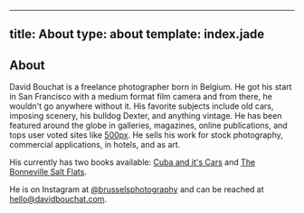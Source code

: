 ----------
title: About
type: about
template: index.jade
---------

## About
David Bouchat is a freelance photographer born in Belgium.  He got his start in San Francisco with a medium format film camera and from there, he wouldn't go anywhere without it.  His favorite subjects include old cars, imposing scenery, his bulldog Dexter, and anything vintage.  He has been featured around the globe in galleries, magazines, online publications, and tops user voted sites like [500px].  He sells his work for stock photography, commercial applications, in hotels, and as art.

His currently has two books available: [Cuba and it's Cars] and [The Bonneville Salt Flats].

He is on Instagram at [@brusselsphotography] and can be reached at <a href="mailto:hello@davidbouchat.com" target="_top">hello@davidbouchat.com</a>.

[@brusselsphotography]: http://instagram.com/brusselsphotography
[500px]: https://500px.com/davidbouchat
[Cuba and it's Cars]: http://www.blurb.com/b/6385893-cuba-and-its-cars 
[The Bonneville Salt Flats]: http://www.blurb.com/b/6388667-the-bonneville-salt-flats

